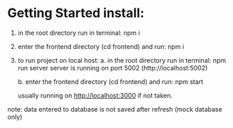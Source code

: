# Getting Started install:

1. in the root directory run in terminal: npm i
2. enter the frontend directory (cd frontend) and run: npm i
3. to run project on local host:
   a. in the root directory run in terminal: npm run server
   server is running on port 5002 (http://localhost:5002)

   b. enter the frontend directory (cd frontend) and run: npm start

   usually running on [http://localhost:3000](http://localhost:3000) if not taken.

note: data entered to database is not saved after refresh (mock database only)
